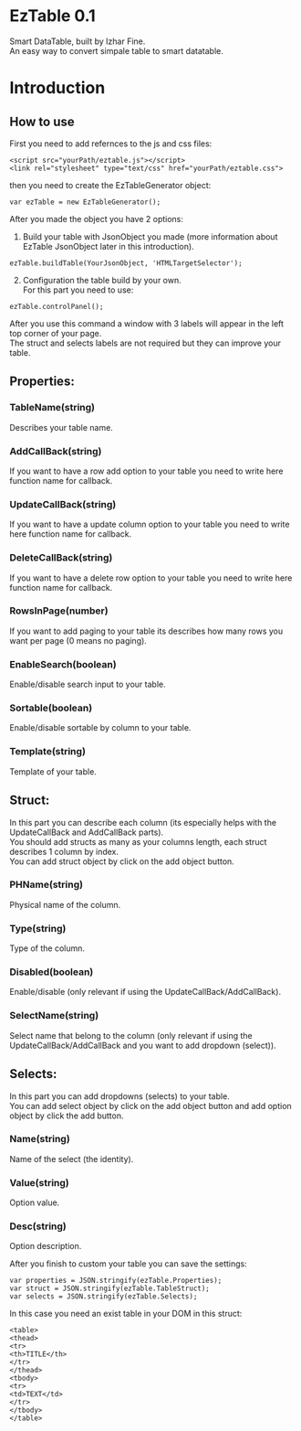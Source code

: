 # EzTable 0.1
Smart DataTable, built by Izhar Fine.<br />
An easy way to convert simpale table to smart datatable.

# Introduction
## How to use
First you need to add refernces to the js and css files:
```
<script src="yourPath/eztable.js"></script>
<link rel="stylesheet" type="text/css" href="yourPath/eztable.css">
```
then you need to create the EzTableGenerator object:
```
var ezTable = new EzTableGenerator();
```
After you made the object you have 2 options:<br />
1. Build your table with JsonObject you made (more information about EzTable JsonObject later in this introduction).
```
ezTable.buildTable(YourJsonObject, 'HTMLTargetSelector');
```
2. Configuration the table build by your own.<br />
For this part you need to use:
```
ezTable.controlPanel();
```
After you use this command a window with 3 labels will appear in the left top corner of your page.<br />
The struct and selects labels are not required but they can improve your table.
## Properties:
### TableName(string)
Describes your table name.<br />
### AddCallBack(string)
If you want to have a row add option to your table you need to write here function name for callback.<br />
### UpdateCallBack(string)
If you want to have a update column option to your table you need to write here function name for callback.<br />
### DeleteCallBack(string)
If you want to have a delete row option to your table you need to write here function name for callback.<br />
### RowsInPage(number)
If you want to add paging to your table its describes how many rows you want per page (0 means no paging).<br />
### EnableSearch(boolean)
Enable/disable search input to your table.<br />
### Sortable(boolean)
Enable/disable sortable by column to your table. <br />
### Template(string) 
Template of your table.<br />

## Struct:
In this part you can describe each column (its especially helps with the UpdateCallBack and AddCallBack parts).<br />
You should add structs as many as your columns length, each struct describes 1 column by index.<br />
You can add struct object by click on the add object button.
### PHName(string)
Physical name of the column.
### Type(string)
Type of the column.
### Disabled(boolean)
Enable/disable (only relevant if using the UpdateCallBack/AddCallBack).
### SelectName(string)
Select name that belong to the column (only relevant if using the UpdateCallBack/AddCallBack and you want to add dropdown (select)).<br />

## Selects:
In this part you can add dropdowns (selects) to your table.<br />
You can add select object by click on the add object button and add option object by click the add button.<br />
### Name(string)
Name of the select (the identity).
### Value(string)
Option value.
### Desc(string)
Option description.

After you finish to custom your table you can save the settings:
```
var properties = JSON.stringify(ezTable.Properties);
var struct = JSON.stringify(ezTable.TableStruct);
var selects = JSON.stringify(ezTable.Selects);
```


In this case you need an exist table in your DOM in this struct:
```
<table>
<thead>
<tr>
<th>TITLE</th>
</tr>
</thead>
<tbody>
<tr>
<td>TEXT</td>
</tr>
</tbody>
</table>
```
